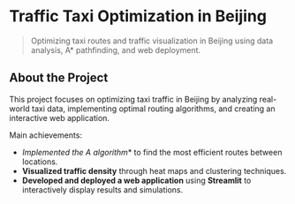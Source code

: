 # Traffic Taxi Optimization in Beijing

> Optimizing taxi routes and traffic visualization in Beijing using data analysis, A* pathfinding, and web deployment.

## About the Project

This project focuses on optimizing taxi traffic in Beijing by analyzing real-world taxi data, implementing optimal routing algorithms, and creating an interactive web application.

Main achievements:

- **Implemented the A* algorithm** to find the most efficient routes between locations.
- **Visualized traffic density** through heat maps and clustering techniques.
- **Developed and deployed a web application** using **Streamlit** to interactively display results and simulations.

